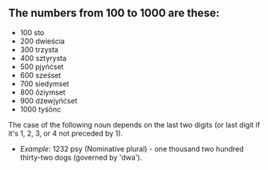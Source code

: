 ## The numbers from 100 to 1000 are these:

*   100 sto
*   200 dwieścia
*   300 trzysta
*   400 sztyrysta
*   500 pjyńćset
*   600 sześset
*   700 siedymset
*   800 ôziymset
*   900 dźewjyńćset
*   1000 tyśōnc

The case of the following noun depends on the last two digits (or last digit if it's 1, 2, 3, or 4 not preceded by 1).

*   _Example:_ 1232 psy (Nominative plural) - one thousand two hundred thirty-two dogs (governed by 'dwa').